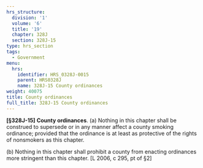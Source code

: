 ```yaml
---
hrs_structure:
  division: '1'
  volume: '6'
  title: '19'
  chapter: 328J
  section: 328J-15
type: hrs_section
tags:
  - Government
menu:
  hrs:
    identifier: HRS_0328J-0015
    parent: HRS0328J
    name: 328J-15 County ordinances
weight: 40075
title: County ordinances
full_title: 328J-15 County ordinances
---
```

**[§328J-15]** **County ordinances**. (a) Nothing in this chapter shall be construed to supersede or in any manner affect a county smoking ordinance; provided that the ordinance is at least as protective of the rights of nonsmokers as this chapter.

(b) Nothing in this chapter shall prohibit a county from enacting ordinances more stringent than this chapter. [L 2006, c 295, pt of §2]